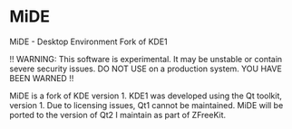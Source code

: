 # MiDE
MiDE - Desktop Environment Fork of KDE1

!! WARNING: This software is experimental. It may be unstable or contain severe security issues. DO NOT USE on a production system. YOU HAVE BEEN WARNED !!

MiDE is a fork of KDE version 1. KDE1 was developed using the Qt toolkit, version 1. Due to licensing issues, Qt1 cannot be maintained.
MiDE will be ported to the version of Qt2 I maintain as part of ZFreeKit.

